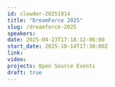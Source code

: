 ```yaml
---
id: clowder-20251014
title: "DreamForce 2025"
slug: /dreamforce-2025
speakers:
date: 2025-04-23T17:18:12-06:00
start_date: 2025-10-14T17:30:00Z
link:  
video: 
projects: Open Source Events
draft: true
---
```


